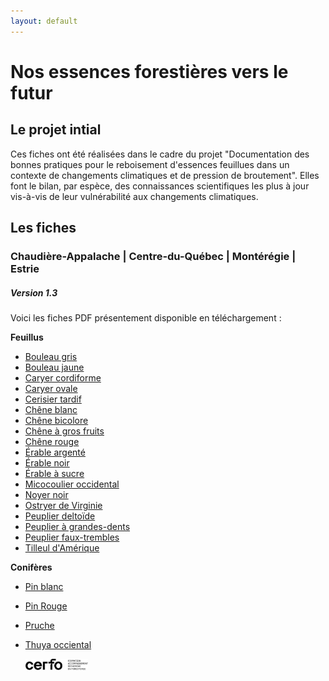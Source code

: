 ```yaml
---
layout: default
---
```


# Nos essences forestières vers le futur 

## Le projet intial
Ces fiches ont été réalisées dans le cadre du projet "Documentation des bonnes pratiques pour le reboisement d'essences feuillues dans un contexte de changements climatiques et de pression de broutement".
Elles font le bilan, par espèce, des connaissances scientifiques les plus à jour vis-à-vis de leur vulnérabilité aux changements climatiques. 

## Les fiches
### Chaudière-Appalache | Centre-du-Québec | Montérégie | Estrie
##### *Version 1.3* 

Voici les fiches PDF présentement disponible en téléchargement :

**Feuillus**
* [Bouleau gris](./BOG_v1.3.pdf)  
* [Bouleau jaune](./BOJ_v1.3.pdf)  
* [Caryer cordiforme](./CAC_v1.3.pdf)  
* [Caryer ovale](./CAF_v1.3.pdf)  
* [Cerisier tardif](./CET_v1.3.pdf)  
* [Chêne blanc](./CHB_v1.3.pdf)  
* [Chêne bicolore](./CHE_v1.3.pdf)  
* [Chêne à gros fruits](./CHG_v1.3.pdf)  
* [Chêne rouge](./CHR_v1.3.pdf)  
* [Érable argenté](./ERA_v1.3.pdf)
* [Érable noir](./ERN_v1.3.pdf)
* [Érable à sucre](./ERS_v1.3.pdf)
* [Micocoulier occidental](./CEO_v1.3.pdf)  
* [Noyer noir](./NON_v1.3.pdf)
* [Ostryer de Virginie](./OSV_v1.3.pdf)
* [Peuplier deltoïde](./PED_v1.3.pdf)
* [Peuplier à grandes-dents](./PEG_v1.3.pdf)
* [Peuplier faux-trembles](./PET_v1.3.pdf)
* [Tilleul d'Amérique](./TIL_v1.3.pdf)  


**Conifères**
* [Pin blanc](./PIB_v1.3.pdf)
* [Pin Rouge](./PIR_v1.3.pdf)
* [Pruche](./PRU_v1.3.pdf)
* [Thuya occiental](./THU_v1.3.pdf)




  <img src="./CERFO-logo-horizontal-descripteur-noir.png" alt="Logo de l'entreprise" style="max-width: 100px;">


